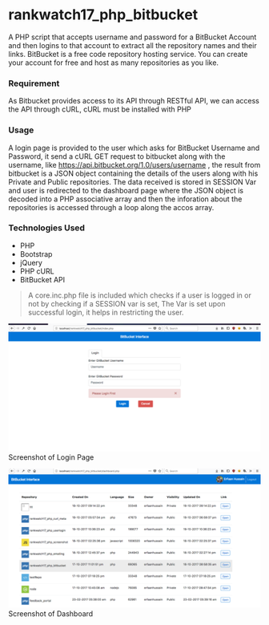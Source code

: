 # rankwatch17_php_bitbucket
A PHP script that accepts username and password for a BitBucket Account and then logins to that account to extract all the repository names and their links. BitBucket is a free code repository hosting service. You can create your account for free and host as many repositories as you like.

### Requirement
As Bitbucket provides access to its API through RESTful API, we can access the API through cURL,
cURL must be installed with PHP

### Usage
A login page is provided to the user which asks for BitBucket Username and Password, it send a cURL GET request to bitbucket along with the username, like https://api.bitbucket.org/1.0/users/username , the result from bitbucket is a JSON object containing the details of the users along with his Private and Public repositories.
The data received is stored in SESSION Var and user is redirected to the dashboard page where the JSON object is decoded into a PHP associative array and then the inforation about the repositories is accessed through a loop along the accos array.

### Technologies Used
* PHP
* Bootstrap
* jQuery
* PHP cURL
* BitBucket API

> A core.inc.php file is included which checks if a user is logged in or not by checking if a SESSION var is set, The Var is set upon successful login, it helps in restricting the user.

![Login Page](https://github.com/ErFaanHussain/rankwatch17_php_bitbucket/blob/master/bitbucket-login.png)
Screenshot of Login Page

![Dashboard](https://github.com/ErFaanHussain/rankwatch17_php_bitbucket/blob/master/bitbucket-dashboard.png)
Screenshot of Dashboard

